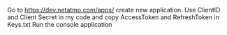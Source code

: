 Go to https://dev.netatmo.com/apps/ create new application. Use ClientID and Client Secret in my code and copy AccessToken and RefreshToken in Keys.txt
Run the console application
